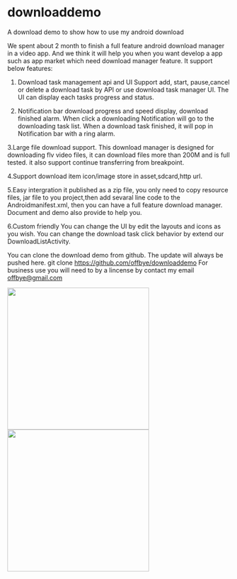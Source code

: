 downloaddemo
============

A download demo to show how to use my android download 

We spent about 2 month to finish a full feature android  download manager in a video app. 
And we think it will help you when you want develop a app such as app market which need download manager feature. It support below features:

1. Download task management api and UI
Support add, start, pause,cancel or delete a download task by API or use download task manager UI. The UI can display each tasks progress and status.

2. Notification bar download progress and speed display, download finished alarm.
When click a downloading Notification will go to the  downloading task list. When a download task finished, it will pop in Notification bar with a ring alarm.

3.Large file download support. 
This download manager is designed for downloading flv video files, it can download files more than 200M and is full tested.
it also support continue transferring from breakpoint.

4.Support download item icon/image store in asset,sdcard,http url.

5.Easy intergration
it published as a zip file, you only need to copy resource files, jar file to you project,then add sevaral line code to the Androidmanifest.xml, then you can have a full feature download manager. Document and demo also provide to help you.

6.Custom friendly
You can change the UI by edit the layouts and icons as you wish.
You can change the download task click behavior by extend our DownloadListActivity.


You can clone the download demo from github. The update will always be pushed here.
git clone  https://github.com/offbye/downloaddemo
For business use you will need to by a lincense by contact my email offbye@gmail.com

<img src="http://img.my.csdn.net/uploads/201211/21/1353505828_7068.jpg" alt="" width="320" style="border: none;"/>
<img src="http://img.my.csdn.net/uploads/201211/21/1353505882_8971.jpg" alt="" width="320" style="border: none;"/>
